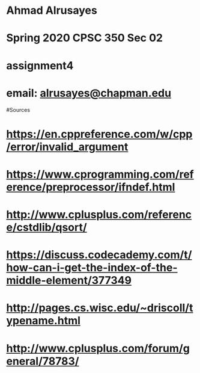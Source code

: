 # Ahmad	Alrusayes 

# Spring 2020 CPSC 350 Sec 02

# assignment4

# email: alrusayes@chapman.edu

#Sources
# https://en.cppreference.com/w/cpp/error/invalid_argument
# https://www.cprogramming.com/reference/preprocessor/ifndef.html
# http://www.cplusplus.com/reference/cstdlib/qsort/
# https://discuss.codecademy.com/t/how-can-i-get-the-index-of-the-middle-element/377349
# http://pages.cs.wisc.edu/~driscoll/typename.html
# http://www.cplusplus.com/forum/general/78783/